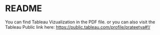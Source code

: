 # README

You can find Tableau Vizualization in the PDF file. 
or you can also visit the Tableau Public link here: https://public.tableau.com/profile/prateetya#!/ 
